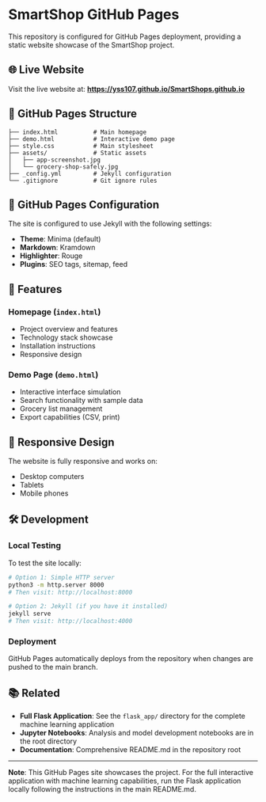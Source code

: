 # SmartShop GitHub Pages

This repository is configured for GitHub Pages deployment, providing a static website showcase of the SmartShop project.

## 🌐 Live Website

Visit the live website at: **https://yss107.github.io/SmartShops.github.io**

## 📁 GitHub Pages Structure

```
├── index.html          # Main homepage
├── demo.html           # Interactive demo page
├── style.css           # Main stylesheet
├── assets/             # Static assets
│   ├── app-screenshot.jpg
│   └── grocery-shop-safely.jpg
├── _config.yml         # Jekyll configuration
└── .gitignore          # Git ignore rules
```

## 🔧 GitHub Pages Configuration

The site is configured to use Jekyll with the following settings:
- **Theme**: Minima (default)
- **Markdown**: Kramdown
- **Highlighter**: Rouge
- **Plugins**: SEO tags, sitemap, feed

## 🚀 Features

### Homepage (`index.html`)
- Project overview and features
- Technology stack showcase
- Installation instructions
- Responsive design

### Demo Page (`demo.html`)
- Interactive interface simulation
- Search functionality with sample data
- Grocery list management
- Export capabilities (CSV, print)

## 📱 Responsive Design

The website is fully responsive and works on:
- Desktop computers
- Tablets
- Mobile phones

## 🛠️ Development

### Local Testing

To test the site locally:

```bash
# Option 1: Simple HTTP server
python3 -m http.server 8000
# Then visit: http://localhost:8000

# Option 2: Jekyll (if you have it installed)
jekyll serve
# Then visit: http://localhost:4000
```

### Deployment

GitHub Pages automatically deploys from the repository when changes are pushed to the main branch.

## 📚 Related

- **Full Flask Application**: See the `flask_app/` directory for the complete machine learning application
- **Jupyter Notebooks**: Analysis and model development notebooks are in the root directory
- **Documentation**: Comprehensive README.md in the repository root

---

**Note**: This GitHub Pages site showcases the project. For the full interactive application with machine learning capabilities, run the Flask application locally following the instructions in the main README.md.